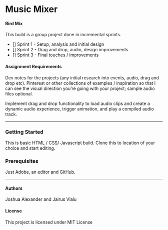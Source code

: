 # Music Mixer
#### Bird Mix

This build is a group project done in incremental sprints.

- [] Sprint 1 - Setup, analysis and initial design
- [] Sprint 2 - Drag and drop, audio, design improvements
- [] Sprint 3 - Final touches / improvements

#### Assignment Requirements
Dev notes for the projects (any initial research into events, audio, drag and drop etc).
Pinterest or other collections of examples / inspiration so that I can see the visual
direction you’re going with your project; sample audio files optional.

Implement drag and drop functionality to load audio clips and create
a dynamic audio experience, trigger animation, and play a compiled audio track. 

- - - -
### Getting Started
This is basic HTML / CSS/ Javascript build.
Clone this to location of your choice and start editing.

### Prerequisites
Just Adobe, an editor and GitHub.
  - - - -
#### Authors
Joshua Alexander and Jairus Vialu

#### License

This project is licensed under MIT License

